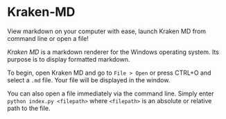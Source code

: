 # Kraken-MD
View markdown on your computer with ease, launch Kraken MD from command line or open a file!

*Kraken MD* is a markdown renderer for the Windows operating system. Its purpose is to display formatted markdown.

To begin, open Kraken MD and go to `File > Open` or press CTRL+O and select a `.md` file. Your file will be displayed in the window.

You can also open a file immediately via the command line. Simply enter `python index.py <filepath>` where `<filepath>` is an absolute or relative path to the file.
